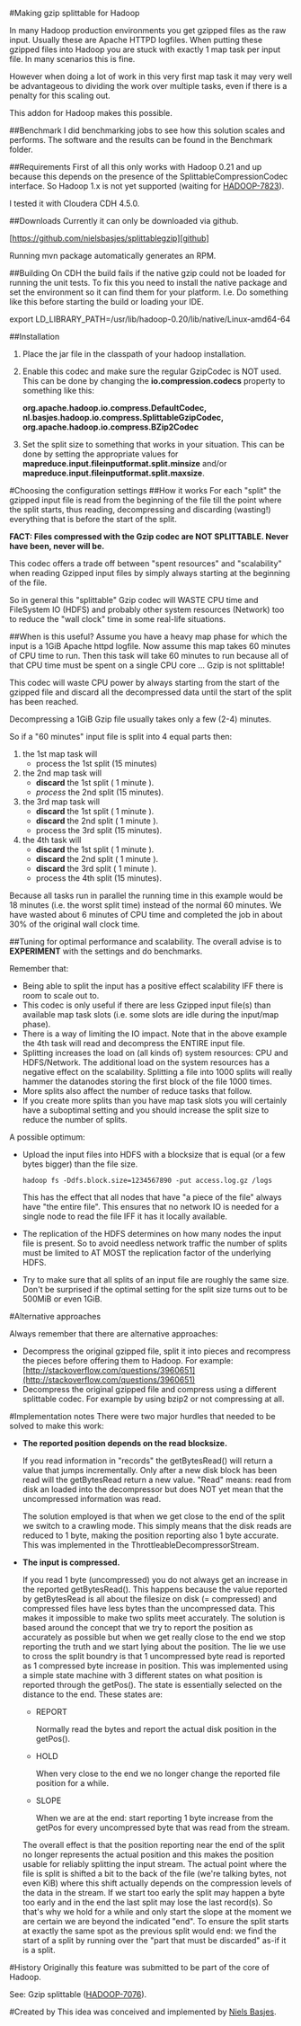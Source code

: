 #Making gzip splittable for Hadoop

In many Hadoop production environments you get gzipped files as the raw input. 
Usually these are Apache HTTPD logfiles. 
When putting these gzipped files into Hadoop you are stuck with exactly 1 map 
task per input file. In many scenarios this is fine. 

However when doing a lot of work in this very first map task it may very well be
advantageous to dividing the work over multiple tasks, even if there is a 
penalty for this scaling out.

This addon for Hadoop makes this possible.

##Benchmark
I did benchmarking jobs to see how this solution scales and performs.
The software and the results can be found in the Benchmark folder.

##Requirements
First of all this only works with Hadoop 0.21 and up because this depends on 
the presence of the SplittableCompressionCodec interface.
So Hadoop 1.x is not yet supported (waiting for [HADOOP-7823][HADOOP-7823]).

I tested it with Cloudera CDH 4.5.0.

##Downloads
Currently it can only be downloaded via github.

[https://github.com/nielsbasjes/splittablegzip][github]

Running mvn package automatically generates an RPM.

##Building
On CDH the build fails if the native gzip could not be loaded for running the unit tests.
To fix this you need to install the native package and set the environment so it can find them for your platform.
I.e. Do something like this before starting the build or loading your IDE.

   export LD_LIBRARY_PATH=/usr/lib/hadoop-0.20/lib/native/Linux-amd64-64

##Installation

1. Place the jar file in the classpath of your hadoop installation.
2. Enable this codec and make sure the regular GzipCodec is NOT used. 
   This can be done by changing the **io.compression.codecs** property to 
   something like this:
    
   **org.apache.hadoop.io.compress.DefaultCodec, nl.basjes.hadoop.io.compress.SplittableGzipCodec, org.apache.hadoop.io.compress.BZip2Codec**
   
3. Set the split size to something that works in your situation. 
   This can be done by setting the appropriate values for 
   **mapreduce.input.fileinputformat.split.minsize** and/or
   **mapreduce.input.fileinputformat.split.maxsize**.

#Choosing the configuration settings
##How it works
For each "split" the gzipped input file is read from the beginning of the file 
till the point where the split starts, thus reading, decompressing and 
discarding (wasting!) everything that is before the start of the split.

**FACT: Files compressed with the Gzip codec are NOT SPLITTABLE. Never have been, never will be.**

This codec offers a trade off between "spent resources" and "scalability" when
reading Gzipped input files by simply always starting at the beginning of the 
file.

So in general this "splittable" Gzip codec will WASTE CPU time and 
FileSystem IO (HDFS) and probably other system resources (Network) too to
reduce the "wall clock" time in some real-life situations.

##When is this useful?
Assume you have a heavy map phase for which the input is a 1GiB Apache httpd logfile. 
Now assume this map takes 60 minutes of CPU time to run. 
Then this task will take 60 minutes to run because all of that CPU time must be 
spent on a single CPU core ... Gzip is not splittable!

This codec will waste CPU power by always starting from the start of the 
gzipped file and discard all the decompressed data until the start of the split 
has been reached.

Decompressing a 1GiB Gzip file usually takes only a few (2-4) minutes.

So if a "60 minutes" input file is split into 4 equal parts then:

1.  the 1st map task will
    *   process the 1st split (15 minutes)
2.  the 2nd map task will
    *   **discard** the 1st split ( 1 minute ).
    *   _process_ the 2nd split (15 minutes).
3.  the 3rd map task will
    *   **discard** the 1st split ( 1 minute ).
    *   **discard** the 2nd split ( 1 minute ).
    *   process the 3rd split (15 minutes).
4.  the 4th task will
    *   **discard** the 1st split ( 1 minute ).
    *   **discard** the 2nd split ( 1 minute ).
    *   **discard** the 3rd split ( 1 minute ).
    *   process the 4th split (15 minutes).

Because all tasks run in parallel the running time in this example would be 
18 minutes (i.e. the worst split time) instead of the normal 60 minutes. 
We have wasted about 6 minutes of CPU time and completed the job in about 30% 
of the original wall clock time.

##Tuning for optimal performance and scalability.
The overall advise is to **EXPERIMENT** with the settings and do benchmarks.

Remember that:

* Being able to split the input has a positive effect scalability IFF there 
  is room to scale out to.
* This codec is only useful if there are less Gzipped input file(s) than 
  available map task slots (i.e. some slots are idle during the input/map phase).
* There is a way of limiting the IO impact. Note that in the above example the 
  4th task will read and decompress the ENTIRE input file.
* Splitting increases the load on (all kinds of) system resources: 
  CPU and HDFS/Network. The additional load on the system resources has a 
  negative effect on the scalability. Splitting a file into 1000 splits will 
  really hammer the datanodes storing the first block of the file 1000 times.
* More splits also affect the number of reduce tasks that follow.
* If you create more splits than you have map task slots you will certainly have 
  a suboptimal setting and you should increase the split size to reduce the number 
  of splits. 

A possible optimum:

* Upload the input files into HDFS with a blocksize that is equal (or a few 
  bytes bigger) than the file size.
  
     `hadoop fs -Ddfs.block.size=1234567890 -put access.log.gz /logs`
     
  This has the effect that all nodes that have "a piece of the file" always have
  "the entire file". This ensures that no network IO is needed for a single node
  to read the file IFF it has it locally available.
* The replication of the HDFS determines on how many nodes the input file is 
  present. So to avoid needless network traffic the number of splits must be 
  limited to AT MOST the replication factor of the underlying HDFS.
* Try to make sure that all splits of an input file are roughly the same size. 
  Don't be surprised if the optimal setting for the split size turns out to be 
  500MiB or even 1GiB.

#Alternative approaches

Always remember that there are alternative approaches:

* Decompress the original gzipped file, split it into pieces and recompress the pieces before offering them to Hadoop.
  For example: [http://stackoverflow.com/questions/3960651](http://stackoverflow.com/questions/3960651)
* Decompress the original gzipped file and compress using a different splittable codec.
  For example by using bzip2 or not compressing at all.

#Implementation notes
There were two major hurdles that needed to be solved to make this work:

* **The reported position depends on the read blocksize.**

  If you read information in "records" the getBytesRead() will return a value 
  that jumps incrementally. Only after a new disk block has been read will the 
  getBytesRead return a new value. "Read" means: read from disk an loaded into 
  the decompressor but does NOT yet mean that the uncompressed information was read.

  The solution employed is that when we get close to the end of the split we switch 
  to a crawling mode. This simply means that the disk reads are reduced to 1 byte, 
  making the position reporting also 1 byte accurate.
  This was implemented in the ThrottleableDecompressorStream.
  
* **The input is compressed.**

  If you read 1 byte (uncompressed) you do not always get an increase in the 
  reported getBytesRead(). This happens because the value reported by getBytesRead
  is all about the filesize on disk (= compressed) and compressed files have less 
  bytes than the uncompressed data. This makes it impossible to make two splits 
  meet accurately.
  The solution is based around the concept that we try to report the position as 
  accurately as possible but when we get really close to the end we stop 
  reporting the truth and we start lying about the position.
  The lie we use to cross the split boundry is that 1 uncompressed byte read is 
  reported as 1 compressed byte increase in position. 
  This was implemented using a simple state machine with 3 different states on 
  what position is reported through the getPos(). 
  The state is essentially selected on the distance to the end.
  These states are:

  *  REPORT

     Normally read the bytes and report the actual disk position in the getPos().
  *  HOLD

     When very close to the end we no longer change the reported file position 
     for a while.
  *  SLOPE

     When we are at the end: start reporting 1 byte increase from the getPos 
     for every uncompressed byte that was read from the stream.

  The overall effect is that the position reporting near the end of the split no
  longer represents the actual position and this makes the position usable for 
  reliably splitting the input stream.
  The actual point where the file is split is shifted a bit to the back of the 
  file (we're talking bytes, not even KiB) where this shift actually depends on 
  the compression levels of the data in the stream. If we start too early the 
  split may happen a byte too early and in the end the last split may lose the 
  last record(s). So that's why we hold for a while and only start the slope at 
  the moment we are certain we are beyond the indicated "end".
  To ensure the split starts at exactly the same spot as the previous split would
  end: we find the start of a split by running over the "part that must be discarded" 
  as-if it is a split. 

#History
Originally this feature was submitted to be part of the core of Hadoop.

See: Gzip splittable ([HADOOP-7076][HADOOP-7076]).

#Created by
This idea was conceived and implemented by [Niels Basjes][nielsbasjes].

[github]: https://github.com/nielsbasjes/splittablegzip "Github"
[HADOOP-7076]: https://issues.apache.org/jira/browse/HADOOP-7076 "JIRA: Splittable Gzip" 
[HADOOP-7823]: https://issues.apache.org/jira/browse/HADOOP-7823 "JIRA: Splittable Bzip2"
[nielsbasjes]: http://niels.basjes.nl "The homepage of Niels Basjes"
